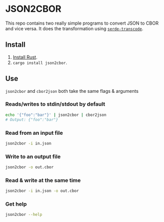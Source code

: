 # JSON2CBOR

This repo contains two really simple programs to convert JSON to CBOR and vice versa. It does the transformation using [`serde-transcode`](https://github.com/sfackler/serde-transcode).

## Install

1. [Install Rust](https://rustup.rs/).
2. `cargo install json2cbor`.

## Use

`json2cbor` and `cbor2json` both take the same flags & arguments

### Reads/writes to stdin/stdout by default

```sh
echo '{"foo":"bar"}' | json2cbor | cbor2json
# Output: {"foo":"bar"}
```

### Read from an input file

```sh
json2cbor -i in.json
```

### Write to an output file

```sh
json2cbor -o out.cbor
```

### Read & write at the same time

```sh
json2cbor -i in.json -o out.cbor
```

### Get help

```sh
json2cbor --help
```
